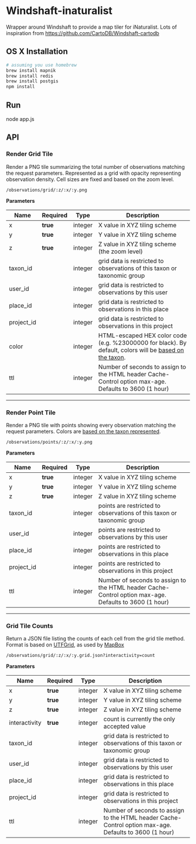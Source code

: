 # Windshaft-inaturalist

Wrapper around Windshaft to provide a map tiler for iNaturalist. Lots of
inspiration from https://github.com/CartoDB/Windshaft-cartodb

## OS X Installation

```bash
# assuming you use homebrew
brew install mapnik
brew install redis
brew install postgis
npm install
```

## Run
node app.js

## API

### Render Grid Tile
Render a PNG tile summarizing the total number of observations matching the request parameters. Represented as a grid with opacity representing observation density. Cell sizes are fixed and based on the zoom level.
```
/observations/grid/:z/:x/:y.png
```
**Parameters**

Name | Required | Type | Description
-----|----------|------|-------------
x|**true**|integer|X value in XYZ tiling scheme
y|**true**|integer|Y value in XYZ tiling scheme
z|**true**|integer|Z value in XYZ tiling scheme (the zoom level)
taxon_id||integer|grid data is restricted to observations of this taxon or taxonomic group
user_id||integer|grid data is restricted to observations by this user
place_id||integer|grid data is restricted to observations in this place
project_id||integer|grid data is restricted to observations in this project
color||integer|HTML-escaped HEX color code (e.g. %23000000 for black). By default, colors will be [based on the taxon](http://www.inaturalist.org/pages/help#mapsymbols).
ttl||integer|Number of seconds to assign to the HTML header Cache-Control option max-age. Defaults to 3600 (1 hour)

---
### Render Point Tile
Render a PNG tile with points showing every observation matching the request parameters. Colors are [based on the taxon represented](http://www.inaturalist.org/pages/help#mapsymbols).
```
/observations/points/:z/:x/:y.png
```
**Parameters**

Name | Required | Type | Description
-----|----------|------|-------------
x|**true**|integer|X value in XYZ tiling scheme
y|**true**|integer|Y value in XYZ tiling scheme
z|**true**|integer|Z value in XYZ tiling scheme
taxon_id||integer|points are restricted to observations of this taxon or taxonomic group
user_id||integer|points are restricted to observations by this user
place_id||integer|points are restricted to observations in this place
project_id||integer|points are restricted to observations in this project
ttl||integer|Number of seconds to assign to the HTML header Cache-Control option max-age. Defaults to 3600 (1 hour)

---
### Grid Tile Counts
Return a JSON file listing the counts of each cell from the grid tile method. Format is based on [UTFGrid](https://github.com/mapbox/utfgrid-spec), as used by [MapBox](https://www.mapbox.com/foundations/an-open-platform/#utfgrid)
```
/observations/grid/:z/:x/:y.grid.json?interactivity=count
```
**Parameters**

Name | Required | Type | Description
-----|----------|------|-------------
x|**true**|integer|X value in XYZ tiling scheme
y|**true**|integer|Y value in XYZ tiling scheme
z|**true**|integer|Z value in XYZ tiling scheme
interactivity|**true**|integer|count is currently the only accepted value
taxon_id||integer|grid data is restricted to observations of this taxon or taxonomic group
user_id||integer|grid data is restricted to observations by this user
place_id||integer|grid data is restricted to observations in this place
project_id||integer|grid data is restricted to observations in this project
ttl||integer|Number of seconds to assign to the HTML header Cache-Control option max-age. Defaults to 3600 (1 hour)
